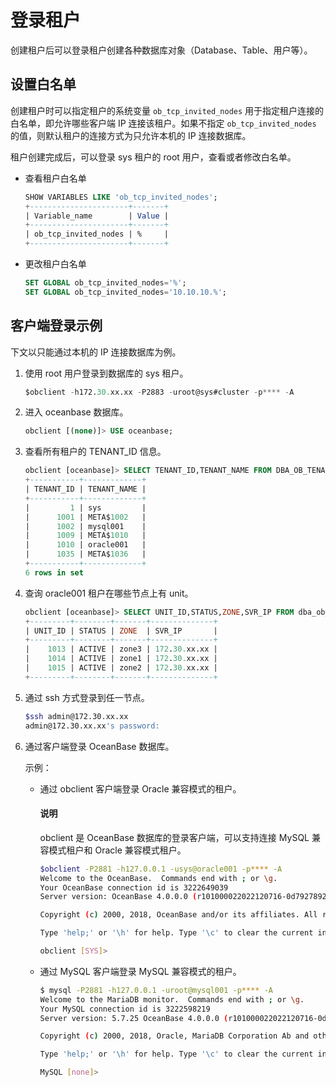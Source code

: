 # 登录租户

创建租户后可以登录租户创建各种数据库对象（Database、Table、用户等）。

## 设置白名单

创建租户时可以指定租户的系统变量 `ob_tcp_invited_nodes` 用于指定租户连接的白名单，即允许哪些客户端 IP 连接该租户。如果不指定 `ob_tcp_invited_nodes` 的值，则默认租户的连接方式为只允许本机的 IP 连接数据库。

租户创建完成后，可以登录 sys 租户的 root 用户，查看或者修改白名单。

* 查看租户白名单

    ```sql
    SHOW VARIABLES LIKE 'ob_tcp_invited_nodes';
    +----------------------+-------+
    | Variable_name        | Value |
    +----------------------+-------+
    | ob_tcp_invited_nodes | %     |
    +----------------------+-------+
    ```

* 更改租户白名单

     ```sql
    SET GLOBAL ob_tcp_invited_nodes='%';
    SET GLOBAL ob_tcp_invited_nodes='10.10.10.%';
    ```

## 客户端登录示例

下文以只能通过本机的 IP 连接数据库为例。

1. 使用 root 用户登录到数据库的 sys 租户。

    ```sql
    $obclient -h172.30.xx.xx -P2883 -uroot@sys#cluster -p**** -A
    ```

2. 进入 oceanbase 数据库。

    ```sql
    obclient [(none)]> USE oceanbase;
    ```

3. 查看所有租户的 TENANT_ID 信息。

    ```sql
    obclient [oceanbase]> SELECT TENANT_ID,TENANT_NAME FROM DBA_OB_TENANTS;
    +-----------+-------------+
    | TENANT_ID | TENANT_NAME |
    +-----------+-------------+
    |         1 | sys         |
    |      1001 | META$1002   |
    |      1002 | mysql001    |
    |      1009 | META$1010   |
    |      1010 | oracle001   |
    |      1035 | META$1036   |
    +-----------+-------------+
    6 rows in set
    ```

4. 查询 oracle001 租户在哪些节点上有 unit。

    ```sql
    obclient [oceanbase]> SELECT UNIT_ID,STATUS,ZONE,SVR_IP FROM dba_ob_units WHERE TENANT_ID = 1010;
    +---------+--------+-------+--------------+
    | UNIT_ID | STATUS | ZONE  | SVR_IP       |
    +---------+--------+-------+--------------+
    |    1013 | ACTIVE | zone3 | 172.30.xx.xx |
    |    1014 | ACTIVE | zone1 | 172.30.xx.xx |
    |    1015 | ACTIVE | zone2 | 172.30.xx.xx |
    +---------+--------+-------+--------------+
    ```

5. 通过 ssh 方式登录到任一节点。

    ```bash
    $ssh admin@172.30.xx.xx
    admin@172.30.xx.xx's password:
    ```

6. 通过客户端登录 OceanBase 数据库。

   示例：

   * 通过 obclient 客户端登录 Oracle 兼容模式的租户。

      <main id="notice" type='explain'>
       <h4>说明</h4>
       <p>obclient 是 OceanBase 数据库的登录客户端，可以支持连接 MySQL 兼容模式租户和 Oracle 兼容模式租户。</p>
      </main>

      ```bash
      $obclient -P2881 -h127.0.0.1 -usys@oracle001 -p**** -A
      Welcome to the OceanBase.  Commands end with ; or \g.
      Your OceanBase connection id is 3222649039
      Server version: OceanBase 4.0.0.0 (r101000022022120716-0d7927892ad6d830e28437af099f018b0ad9a322) (Built Dec  7 2022 16:22:15)

      Copyright (c) 2000, 2018, OceanBase and/or its affiliates. All rights reserved.

      Type 'help;' or '\h' for help. Type '\c' to clear the current input statement.

      obclient [SYS]>
      ```

   * 通过 MySQL 客户端登录 MySQL 兼容模式的租户。

      ```bash
      $ mysql -P2881 -h127.0.0.1 -uroot@mysql001 -p**** -A 
      Welcome to the MariaDB monitor.  Commands end with ; or \g.
      Your MySQL connection id is 3222598219
      Server version: 5.7.25 OceanBase 4.0.0.0 (r101000022022120716-0d7927892ad6d830e28437af099f018b0ad9a322) (Built Dec  7 2022 16:22:15)

      Copyright (c) 2000, 2018, Oracle, MariaDB Corporation Ab and others.

      Type 'help;' or '\h' for help. Type '\c' to clear the current input statement.

      MySQL [none]>
      ```
